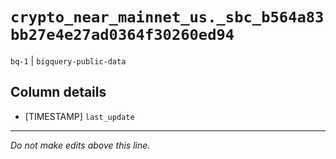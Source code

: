 # `crypto_near_mainnet_us._sbc_b564a83bb27e4e27ad0364f30260ed94`
`bq-1` | `bigquery-public-data`

## Column details
* [TIMESTAMP] `last_update`

-------------------------------------------------------------------------------
*Do not make edits above this line.*
